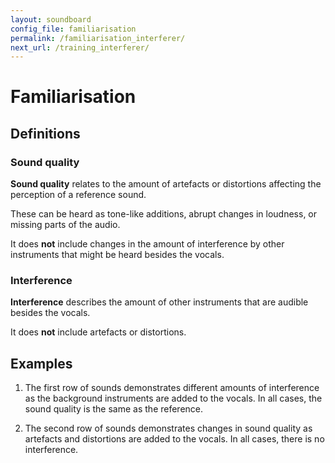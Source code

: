 ```yaml
---
layout: soundboard
config_file: familiarisation
permalink: /familiarisation_interferer/ 
next_url: /training_interferer/
---
```


# Familiarisation

## Definitions

### Sound quality
**Sound quality** relates to the amount of artefacts or distortions affecting
the perception of a reference sound.

These can be heard as tone-like additions, abrupt changes in loudness, or
missing parts of the audio.

It does **not** include changes in the amount of interference by other
instruments that might be heard besides the vocals.

### Interference
**Interference** describes the amount of other instruments that are audible
besides the vocals.

It does **not** include artefacts or distortions.

## Examples

1. The first row of sounds demonstrates different amounts of interference as the
   background instruments are added to the vocals. In all cases, the sound
   quality is the same as the reference.

2. The second row of sounds demonstrates changes in sound quality as artefacts
   and distortions are added to the vocals. In all cases, there is no interference.
